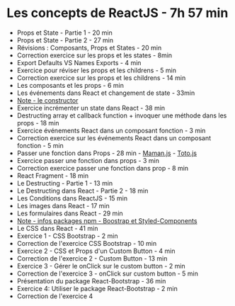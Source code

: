 # Les concepts de ReactJS - 7h 57 min

- Props et State - Partie 1 - 20 min
- Props et State - Partie 2 - 27 min
- Révisions : Composants, Props et States - 20 min
- Correction exercice sur les props et les states - 8min
- Export Defaults VS Names Exports - 4 min
- Exercice pour réviser les props et les childrens - 5 min
- Correction exercice sur les props et les childrens - 14 min
- Les composants et les props - 6 min
- Les événements dans React et changement de state - 33min
- [Note - le constructor](./constructor.md)
- Exercice incrémenter un state dans React - 38 min
- Destructing array et callback function + invoquer une méthode dans les props - 18 min
- Exercice événements React dans un composant fonction - 3 min
- Correction exercice sur les événements React dans un composant fonction - 5 min
- Passer une fonction dans Props - 28 min - [Maman.js](./Maman.js) - [Toto.js](./Toto.js)
- Exercice passer une fonction dans props - 3 min
- Correction exercice passer une fonction dans prop - 8 min
- React Fragment - 18 min
- Le Destructing - Partie 1 - 13 min
- Le Destructing dans React - Partie 2 - 18 min
- Les Conditions dans ReactJS - 15 min
- Les images dans React - 17 min
- Les formulaires dans React - 29 min
- [Note - infos packages npm - Boostrap et Styled-Components](./packagesNPMBoostrap&StyledComponents.md)
- Le CSS dans React - 41 min
- Exercice 1 - CSS Bootstrap - 2 min
- Correction de l'exercice CSS Bootstrap - 10 min
- Exercice 2 - CSS et Props d'un Custom Button - 4 min
- Correction de l'exercice 2 - Custom Button - 13 min
- Exercice 3 - Gérer le onClick sur le custom button - 2 min
- Correction de l'exercice 3 - onClick sur custom button - 5 min
- Présentation du package React-Bootstrap - 36 min
- Exercice 4: Utiliser le package React-Bootstrap - 2 min
- Correction de l'exercice 4

